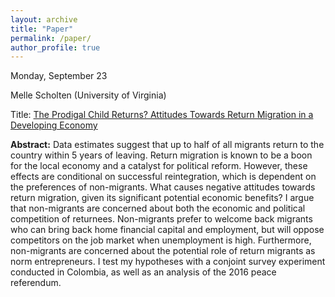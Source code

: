 ```yaml
---
layout: archive
title: "Paper"
permalink: /paper/
author_profile: true
---
```



Monday, September 23

Melle Scholten (University of Virginia) 

Title: <a href="https://gsipe-workshop.github.io/files/scholten_gsipe_2024.pdf">The Prodigal Child Returns? Attitudes Towards Return Migration in a Developing Economy</a>

**Abstract:**
Data estimates suggest that up to half of all migrants return to the country within 5 years of leaving. Return migration is known to be a boon for the local economy and a catalyst for political reform. However, these effects are conditional on successful reintegration, which is dependent on the preferences of non-migrants. What causes negative attitudes towards return migration, given its significant potential economic benefits? I argue that non-migrants are concerned about both the economic and political competition of returnees. Non-migrants prefer to welcome back migrants who can bring back home financial capital and employment, but will oppose competitors on the job market when unemployment is high. Furthermore, non-migrants are concerned about the potential role of return migrants as norm entrepreneurs. I test my hypotheses with a conjoint survey experiment conducted in Colombia, as well as an analysis of the 2016 peace referendum. 


